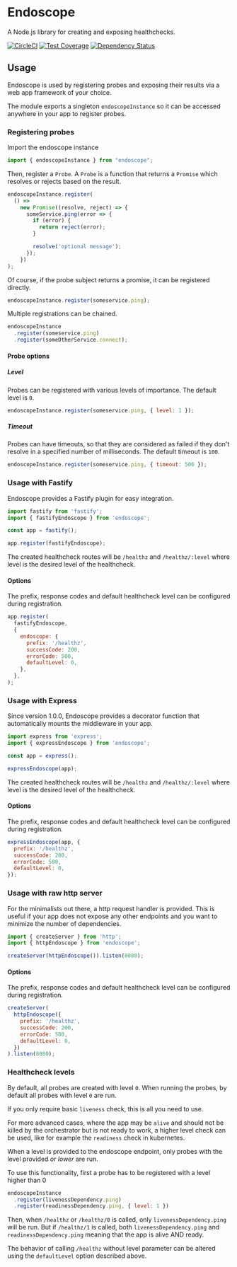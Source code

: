 # Endoscope

A Node.js library for creating and exposing healthchecks.

[![CircleCI](https://circleci.com/gh/witq/endoscope.svg?style=svg)](https://circleci.com/gh/witq/endoscope)
[![Test Coverage](https://api.codeclimate.com/v1/badges/f0d34636452a31ccaf0f/test_coverage)](https://codeclimate.com/github/witq/endoscope/test_coverage)
[![Dependency Status](https://david-dm.org/witq/endoscope.svg)](https://david-dm.org/witq/endoscope)

## Usage

Endoscope is used by registering probes and exposing their results via a web app framework of your choice.

The module exports a singleton `endoscopeInstance` so it can be accessed anywhere in your app to register probes.

### Registering probes

Import the endoscope instance

```javascript
import { endoscopeInstance } from "endoscope";
```

Then, register a `Probe`. A `Probe` is a function that returns a `Promise` which resolves or rejects based on the result.

```javascript
endoscopeInstance.register(
  () =>
    new Promise((resolve, reject) => {
      someService.ping(error => {
        if (error) {
          return reject(error);
        }

        resolve('optional message');
      });
    })
);
```

Of course, if the probe subject returns a promise, it can be registered directly.

```javascript
endoscopeInstance.register(someservice.ping);
```

Multiple registrations can be chained.

```javascript
endoscopeInstance
  .register(someservice.ping)
  .register(someOtherService.connect);
```

#### Probe options

##### Level

Probes can be registered with various levels of importance. The default level is `0`.

```javascript
endoscopeInstance.register(someservice.ping, { level: 1 });
```

##### Timeout

Probes can have timeouts, so that they are considered as failed if they don't resolve in a specified number of milliseconds. The default timeout is `100`.

```javascript
endoscopeInstance.register(someservice.ping, { timeout: 500 });
```

### Usage with Fastify

Endoscope provides a Fastify plugin for easy integration.

```javascript
import fastify from 'fastify';
import { fastifyEndoscope } from 'endoscope';

const app = fastify();

app.register(fastifyEndoscope);
```

The created healthcheck routes will be `/healthz` and `/healthz/:level` where level is the desired level of the healthcheck.

#### Options

The prefix, response codes and default healthcheck level can be configured during registration.

```javascript
app.register(
  fastifyEndoscope,
  {
    endoscope: {
      prefix: '/healthz',
      successCode: 200,
      errorCode: 500,
      defaultLevel: 0,
    },
  },
);
```

### Usage with Express

Since version 1.0.0, Endoscope provides a decorator function that automatically mounts the middleware in your app.

```javascript
import express from 'express';
import { expressEndoscope } from 'endoscope';

const app = express();

expressEndoscope(app);
```

The created healthcheck routes will be `/healthz` and `/healthz/:level` where level is the desired level of the healthcheck.

#### Options

The prefix, response codes and default healthcheck level can be configured during registration.

```javascript
expressEndoscope(app, {
  prefix: '/healthz',
  successCode: 200,
  errorCode: 500,
  defaultLevel: 0,
});
```

### Usage with raw http server

For the minimalists out there, a http request handler is provided. This is useful if your app does not expose any other endpoints and you want to minimize the number of dependencies.

```javascript
import { createServer } from 'http';
import { httpEndoscope } from 'endoscope';

createServer(httpEndoscope()).listen(8080);
```

#### Options

The prefix, response codes and default healthcheck level can be configured during registration.

```javascript
createServer(
  httpEndoscope({
    prefix: '/healthz',
    successCode: 200,
    errorCode: 500,
    defaultLevel: 0,
  })
).listen(8080);
```

### Healthcheck levels

By default, all probes are created with level `0`. When running the probes, by default all probes with level `0` are run.

If you only require basic `liveness` check, this is all you need to use.

For more advanced cases, where the app may be `alive` and should not be killed by the orchestrator but is not ready to work, a higher level check can be used, like for example the `readiness` check in kubernetes.

When a level is provided to the endoscope endpoint, only probes with the level provided _or lower_ are run.

To use this functionality, first a probe has to be registered with a level higher than 0

```javascript
endoscopeInstance
  .register(livenessDependency.ping)
  .register(readinessDependency.ping, { level: 1 })
```

Then, when `/healthz` or `/healthz/0` is called, only `livenessDependency.ping` will be run. But if `/healthz/1` is called, both `livenessDependency.ping` and `readinessDependency.ping` meaning that the app is alive AND ready.

The behavior of calling `/healthz` without level parameter can be altered using the `defaultLevel` option described above.